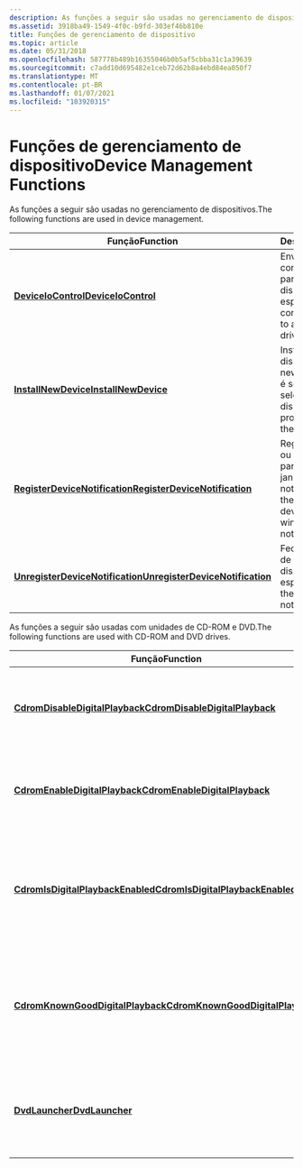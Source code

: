 ```yaml
---
description: As funções a seguir são usadas no gerenciamento de dispositivos.
ms.assetid: 3918ba49-1549-4f0c-b9fd-303ef46b810e
title: Funções de gerenciamento de dispositivo
ms.topic: article
ms.date: 05/31/2018
ms.openlocfilehash: 587778b489b16355046b0b5af5cbba31c1a39639
ms.sourcegitcommit: c7add10d695482e1ceb72d62b8a4ebd84ea050f7
ms.translationtype: MT
ms.contentlocale: pt-BR
ms.lasthandoff: 01/07/2021
ms.locfileid: "103920315"
---
```

# <a name="device-management-functions"></a><span data-ttu-id="001e2-103">Funções de gerenciamento de dispositivo</span><span class="sxs-lookup"><span data-stu-id="001e2-103">Device Management Functions</span></span>

<span data-ttu-id="001e2-104">As funções a seguir são usadas no gerenciamento de dispositivos.</span><span class="sxs-lookup"><span data-stu-id="001e2-104">The following functions are used in device management.</span></span>



| <span data-ttu-id="001e2-105">Função</span><span class="sxs-lookup"><span data-stu-id="001e2-105">Function</span></span>                                                             | <span data-ttu-id="001e2-106">Descrição</span><span class="sxs-lookup"><span data-stu-id="001e2-106">Description</span></span>                                                                           |
|----------------------------------------------------------------------|---------------------------------------------------------------------------------------|
| [<span data-ttu-id="001e2-107">**DeviceIoControl**</span><span class="sxs-lookup"><span data-stu-id="001e2-107">**DeviceIoControl**</span></span>](/windows/win32/api/ioapiset/nf-ioapiset-deviceiocontrol)                           | <span data-ttu-id="001e2-108">Envia um código de controle diretamente para um driver de dispositivo especificado.</span><span class="sxs-lookup"><span data-stu-id="001e2-108">Sends a control code directly to a specified device driver.</span></span>                           |
| [<span data-ttu-id="001e2-109">**InstallNewDevice**</span><span class="sxs-lookup"><span data-stu-id="001e2-109">**InstallNewDevice**</span></span>](installnewdevice.md)                         | <span data-ttu-id="001e2-110">Instala um novo dispositivo.</span><span class="sxs-lookup"><span data-stu-id="001e2-110">Installs a new device.</span></span> <span data-ttu-id="001e2-111">O usuário é solicitado a selecionar o dispositivo.</span><span class="sxs-lookup"><span data-stu-id="001e2-111">The user is prompted to select the device.</span></span>                     |
| [<span data-ttu-id="001e2-112">**RegisterDeviceNotification**</span><span class="sxs-lookup"><span data-stu-id="001e2-112">**RegisterDeviceNotification**</span></span>](/windows/desktop/api/Winuser/nf-winuser-registerdevicenotificationa)     | <span data-ttu-id="001e2-113">Registra o dispositivo ou tipo de dispositivo para o qual uma janela receberá notificações.</span><span class="sxs-lookup"><span data-stu-id="001e2-113">Registers the device or type of device for which a window will receive notifications.</span></span> |
| [<span data-ttu-id="001e2-114">**UnregisterDeviceNotification**</span><span class="sxs-lookup"><span data-stu-id="001e2-114">**UnregisterDeviceNotification**</span></span>](/windows/desktop/api/Winuser/nf-winuser-unregisterdevicenotification) | <span data-ttu-id="001e2-115">Fecha o identificador de notificação do dispositivo especificado.</span><span class="sxs-lookup"><span data-stu-id="001e2-115">Closes the specified device notification handle.</span></span>                                      |



 

<span data-ttu-id="001e2-116">As funções a seguir são usadas com unidades de CD-ROM e DVD.</span><span class="sxs-lookup"><span data-stu-id="001e2-116">The following functions are used with CD-ROM and DVD drives.</span></span>



| <span data-ttu-id="001e2-117">Função</span><span class="sxs-lookup"><span data-stu-id="001e2-117">Function</span></span>                                                               | <span data-ttu-id="001e2-118">Descrição</span><span class="sxs-lookup"><span data-stu-id="001e2-118">Description</span></span>                                                                                         |
|------------------------------------------------------------------------|-----------------------------------------------------------------------------------------------------|
| [<span data-ttu-id="001e2-119">**CdromDisableDigitalPlayback**</span><span class="sxs-lookup"><span data-stu-id="001e2-119">**CdromDisableDigitalPlayback**</span></span>](/windows/desktop/api/StorProp/nf-storprop-cdromdisabledigitalplayback)     | <span data-ttu-id="001e2-120">Desabilita a reprodução digital para a unidade de CD-ROM ou DVD especificada.</span><span class="sxs-lookup"><span data-stu-id="001e2-120">Disables digital playback for the specified CD-ROM or DVD drive.</span></span>                                    |
| [<span data-ttu-id="001e2-121">**CdromEnableDigitalPlayback**</span><span class="sxs-lookup"><span data-stu-id="001e2-121">**CdromEnableDigitalPlayback**</span></span>](/windows/desktop/api/StorProp/nf-storprop-cdromenabledigitalplayback)       | <span data-ttu-id="001e2-122">Habilita a reprodução digital para a unidade de CD-ROM ou DVD especificada.</span><span class="sxs-lookup"><span data-stu-id="001e2-122">Enables digital playback for the specified CD-ROM or DVD drive.</span></span>                                     |
| [<span data-ttu-id="001e2-123">**CdromIsDigitalPlaybackEnabled**</span><span class="sxs-lookup"><span data-stu-id="001e2-123">**CdromIsDigitalPlaybackEnabled**</span></span>](/windows/desktop/api/StorProp/nf-storprop-cdromisdigitalplaybackenabled) | <span data-ttu-id="001e2-124">Determina se a reprodução digital está habilitada para a unidade de CD-ROM ou DVD especificada.</span><span class="sxs-lookup"><span data-stu-id="001e2-124">Determines whether digital playback is enabled for the specified CD-ROM or DVD drive.</span></span>               |
| [<span data-ttu-id="001e2-125">**CdromKnownGoodDigitalPlayback**</span><span class="sxs-lookup"><span data-stu-id="001e2-125">**CdromKnownGoodDigitalPlayback**</span></span>](/windows/desktop/api/Storprop/nf-storprop-cdromknowngooddigitalplayback) | <span data-ttu-id="001e2-126">Determina se a unidade de CD-ROM ou DVD especificada tem reprodução digital conhecida como boa.</span><span class="sxs-lookup"><span data-stu-id="001e2-126">Determines whether the specified CD-ROM or DVD drive has digital playback that is known to be good.</span></span> |
| [<span data-ttu-id="001e2-127">**DvdLauncher**</span><span class="sxs-lookup"><span data-stu-id="001e2-127">**DvdLauncher**</span></span>](dvdlauncher.md)                                     | <span data-ttu-id="001e2-128">Verifica se a região de mídia na unidade de DVD corresponde à região da unidade de DVD.</span><span class="sxs-lookup"><span data-stu-id="001e2-128">Verifies that the media region in the DVD drive matches the DVD drive region.</span></span>                       |



 

 

 

